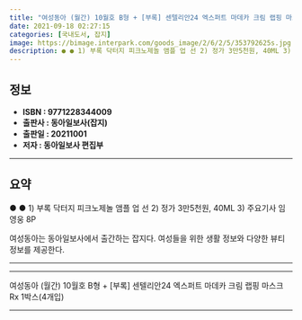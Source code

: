 ```yaml
---
title: "여성동아 (월간) 10월호 B형 + [부록] 센텔리안24 엑스퍼트 마데카 크림 랩핑 마스크 Rx 1박스(4개입)"
date: 2021-09-18 02:27:15
categories: [국내도서, 잡지]
image: https://bimage.interpark.com/goods_image/2/6/2/5/353792625s.jpg
description: ● ● 1) 부록 닥터지 피크노제놀 앰플 업 선 2) 정가 3만5천원, 40ML 3) 주요기사 임영웅 8P 여성동아는 동아일보사에서 출간하는 잡지다. 여성들을 위한 생활 정보와 다양한 뷰티 정보를 제공한다.
---
```


## **정보**

- **ISBN : 9771228344009**
- **출판사 : 동아일보사(잡지)**
- **출판일 : 20211001**
- **저자 : 동아일보사 편집부**

------



## **요약**

●  ●  1) 부록 닥터지 피크노제놀 앰플 업 선
2) 정가 3만5천원, 40ML
3) 주요기사 임영웅 8P

여성동아는 동아일보사에서 출간하는 잡지다. 여성들을 위한 생활 정보와 다양한 뷰티 정보를 제공한다.

------



------


여성동아 (월간) 10월호 B형 + [부록] 센텔리안24 엑스퍼트 마데카 크림 랩핑 마스크 Rx 1박스(4개입) 

------


